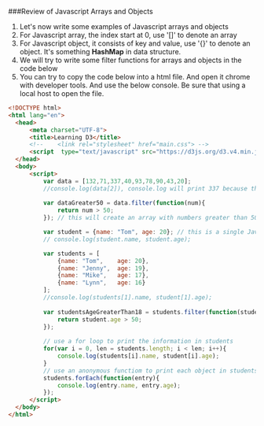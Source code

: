 ###Review of Javascript Arrays and Objects
1. Let's now write some examples of Javascript arrays and objects
  1. For Javascript array, the index start at 0, use '[]' to denote an array
  2. For Javascript object, it consists of key and value, use '{}' to denote an object. It's something __HashMap__ in data structure.
  3. We will try to write some filter functions for arrays and objects in the code below
  4. You can try to copy the code below into a html file. And open it chrome with developer tools. And use the below console. Be sure that using a local host to open the file. 
  ```HTML
<!DOCTYPE html>
<html lang="en">
	<head>
		<meta charset="UTF-8">
		<title>Learning D3</title>
		<!-- 	<link rel="stylesheet" href="main.css"> -->
		<script  type="text/javascript" src="https://d3js.org/d3.v4.min.js"></script>
	</head>
	<body>
		<script>
			var data = [132,71,337,40,93,78,90,43,20];
			//console.log(data[2]), console.log will print 337 because the index of Javascript start at 0
			
			var dataGreater50 = data.filter(function(num){
				return num > 50;
			}); // this will create an array with numbers greater than 50

			var student = {name: "Tom", age: 20}; // this is a single Javascript object
			// console.log(student.name, student.age);

			var students = [
				{name: "Tom", 	 age: 20},
				{name: "Jenny",  age: 19},
				{name: "Mike", 	 age: 17},
				{name: "Lynn",	 age: 16}
			];
			//console.log(students[1].name, student[1].age);
			
			var studentsAgeGreaterThan18 = students.filter(function(student){
				return student.age > 50;
			});
			
			// use a for loop to print the information in students
			for(var i = 0, len = students.length; i < len; i++){
				console.log(students[i].name, student[i].age);
			}
			// use an anonymous functiom to print each object in students
			students.forEach(function(entry){ 
				console.log(entry.name, entry.age);
			});
		</script>	
	</body>
</html>
  ```
